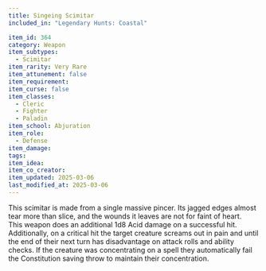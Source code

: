 ```yaml
---
title: Singeing Scimitar
included_in: "Legendary Hunts: Coastal"

item_id: 364
category: Weapon
item_subtypes: 
  - Scimitar
item_rarity: Very Rare
item_attunement: false
item_requirement: 
item_curse: false
item_classes: 
  - Cleric
  - Fighter
  - Paladin
item_school: Abjuration
item_role: 
  - Defense
item_damage: 
tags:
item_idea: 
item_co_creator: 
item_updated: 2025-03-06
last_modified_at: 2025-03-06
---
```


This scimitar is made from a single massive pincer. Its jagged edges almost tear more than slice, and the wounds it leaves are not for faint of heart.  
This weapon does an additional 1d8 Acid damage on a successful hit. Additionally, on a critical hit the target creature screams out in pain and until the end of their next turn has disadvantage on attack rolls and ability checks. If the creature was concentrating on a spell they automatically fail the Constitution saving throw to maintain their concentration.
